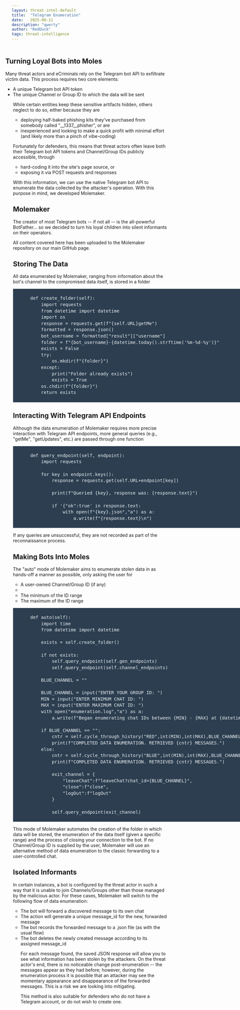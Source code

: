 ```yaml
---
layout: threat-intel-default
title:  "Telegram Enumeration"
date:   2025-08-11
description: "qwerty"
author: "RedDuck"
tags: threat-intelligence
---
```


<style>
    pre{
  counter-reset:line-numbering;
  background:#2c3e50;
  padding:20px 20px 20px 20px;
  width:700px;
  color:#ecf0f1;
  line-height:140%;
    .line::before {
      content: counter(line-numbering);
      counter-increment: line-numbering;
      padding-right: 1em;
      /* space after numbers */
      padding-left:8px;
      width: 1.5em;
      text-align: right;
      opacity: 0.5;
      color:white;
  }
}
</style>

<h2> Turning Loyal Bots into Moles </h2>

Many threat actors and eCriminals rely on the Telegram bot API to exfiltrate victim data. This process requires two core elements:
<ul>
    <li> A unique Telegram bot API token </li>
    <li> The unique Channel or Group ID to which the data will be sent </li> 
    
While certain entities keep these sensitive artifacts hidden, others neglect to do so, either because they are
<ul>
    <li> deploying half-baked phishing kits they've purchased from somebody called "__1337__phisher", or are</li>
    <li> inexperienced and looking to make a quick profit with minimal effort (and likely more than a pinch of vibe-coding) </li>
</ul>

Fortunately for defenders, this means that threat actors often leave both their Telegram bot API tokens and Channel/Group IDs publicly accessible, through
<ul>
    <li> hard-coding it into the site's page source, or </li>
    <li> exposing it via POST requests and responses </li>
</ul>

With this information, we can use the native Telegram bot API to enumerate the data collected by the attacker's operation. With this purpose in mind, we developed Molemaker.

<h2> Molemaker </h2>

The creator of most Telegram bots -- if not all -- is the all-powerful BotFather... so we decided to turn his loyal children into silent informants on their operators.

All content covered here has been uploaded to the Molemaker repository on our main GitHub page.

<h2> Storing The Data </h2>

All data enumerated by Molemaker, ranging from information about the bot's channel to the compromised data itself, is stored in a folder

<pre>
    def create_folder(self):
        import requests
        from datetime import datetime
        import os
        response = requests.get(f"{self.URL}getMe")
        formatted = response.json()
        bot_username = formatted["result"]["username"]
        folder = f"{bot_username}-{datetime.today().strftime('%m-%d-%y')}"
        exists = False
        try:
            os.mkdir(f"{folder}")
        except:
            print("Folder already exists")
            exists = True
        os.chdir(f"{folder}")
        return exists
</pre>

<h2> Interacting With Telegram API Endpoints </h2>

Although the data enumeration of Molemaker requires more precise interaction with Telegram API endpoints, more general queries (e.g., "getMe", "getUpdates", etc.) are passed through one function

<pre>
    def query_endpoint(self, endpoint):
        import requests

        for key in endpoint.keys():
            response = requests.get(self.URL+endpoint[key])

            print(f"Queried {key}, response was: {response.text}")

            if '{"ok":true' in response.text:
                with open(f"{key}.json","a") as a:
                    a.write(f"{response.text}\n") 
</pre>

If any queries are unsuccessful, they are not recorded as part of the reconnaissance process.

<h2> Making Bots Into Moles </h2>

The "auto" mode of Molemaker aims to enumerate stolen data in as hands-off a manner as possible, only asking the user for
<ul>
    <li> A user-owned Channel/Group ID (if any) <li>
    <li> The minimum of the ID range </li>
    <li> The maximum of the ID range </li>
</ul>

<pre>
    def auto(self):
        import time
        from datetime import datetime

        exists = self.create_folder()

        if not exists:
            self.query_endpoint(self.gen_endpoints)
            self.query_endpoint(self.channel_endpoints)
            
        BLUE_CHANNEL = ""

        BLUE_CHANNEL = input("ENTER YOUR GROUP ID: ")
        MIN = input("ENTER MINIMUM CHAT ID: ")
        MAX = input("ENTER MAXIMUM CHAT ID: ")
        with open("enumeration.log","a") as a:
            a.write(f"Began enumerating chat IDs between {MIN} - {MAX} at {datetime.now().strftime('%Y-%m-%d %H:%M:%S')}\n")

        if BLUE_CHANNEL == "":
            cntr = self.cycle_through_history("RED",int(MIN),int(MAX),BLUE_CHANNEL)
            print(f"COMPLETED DATA ENUMERATION. RETRIEVED {cntr} MESSAGES.")
        else:
            cntr = self.cycle_through_history("BLUE",int(MIN),int(MAX),BLUE_CHANNEL)
            print(f"COMPLETED DATA ENUMERATION. RETRIEVED {cntr} MESSAGES.")

            exit_channel = {
                "leaveChat":f"leaveChat?chat_id={BLUE_CHANNEL}",
                "close":f"close",
                "logOut":f"logOut"
            }

            self.query_endpoint(exit_channel)
</pre>

This mode of Molemaker automates the creation of the folder in which data will be stored, the enumeration of the data itself (given a specific range) and the process of closing your connection to the bot. If no Channel/Group ID is supplied by the user, Molemaker will use an alternative method of data enumeration to the classic forwarding to a user-controlled chat.

<h2> Isolated Informants </h2>

In certain instances, a bot is configured by the threat actor in such a way that it is unable to join Channels/Groups other than those managed by the malicious actor. For these cases, Molemaker will switch to the following flow of data enumeration:
<ul>
    <li> The bot will forward a discovered message to its own chat </li>
    <li> The action will generate a unique message_id for the new, forwarded message </li>
    <li> The bot records the forwarded message to a .json file (as with the usual flow) </li>
    <li> The bot deletes the newly created message according to its assigned message_id </li>

For each message found, the saved JSON response will allow you to see what information has been stolen by the attackers. On the threat actor's end, there is no noticeable change post-enumeration -- the messages appear as they had before; however, during the enumeration process it is possible that an attacker may see the momentary appearance and disappearance of the forwarded messages. This is a risk we are looking into mitigating.

This method is also suitable for defenders who do not have a Telegram account, or do not wish to create one.

<script>
$("pre").html(function (index, html) {
    return html.replace(/^(.*)$/mg, "<span 
class=\"line\">$1</span>")
});
</script>